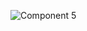 ![Component 5](https://user-images.githubusercontent.com/68393994/136546820-6974d793-0270-480c-a0c2-8d99407c910a.jpg)
